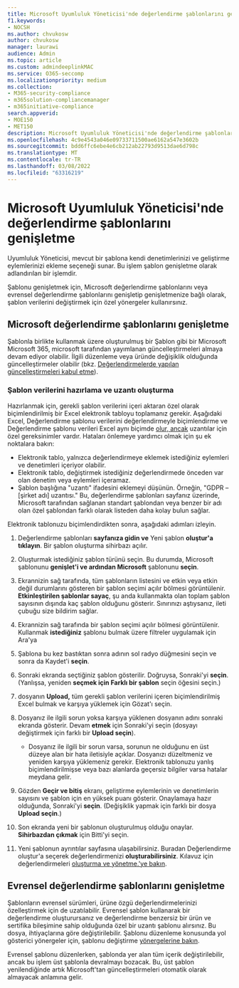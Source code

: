 ```yaml
---
title: Microsoft Uyumluluk Yöneticisi'nde değerlendirme şablonlarını genişletme
f1.keywords:
- NOCSH
ms.author: chvukosw
author: chvukosw
manager: laurawi
audience: Admin
ms.topic: article
ms.custom: admindeeplinkMAC
ms.service: O365-seccomp
ms.localizationpriority: medium
ms.collection:
- M365-security-compliance
- m365solution-compliancemanager
- m365initiative-compliance
search.appverid:
- MOE150
- MET150
description: Microsoft Uyumluluk Yöneticisi'nde değerlendirme şablonlarını genişleterek denetim ekleme ve değiştirme hakkında bilgi edinebilirsiniz.
ms.openlocfilehash: 4c9e4543a046e09733711500ae6162a547e3602b
ms.sourcegitcommit: bdd6ffc6ebe4e6cb212ab22793d9513dae6d798c
ms.translationtype: MT
ms.contentlocale: tr-TR
ms.lasthandoff: 03/08/2022
ms.locfileid: "63316219"
---
```

# <a name="extend-assessment-templates-in-microsoft-compliance-manager"></a>Microsoft Uyumluluk Yöneticisi'nde değerlendirme şablonlarını genişletme

Uyumluluk Yöneticisi, mevcut bir şablona kendi denetimlerinizi ve geliştirme eylemlerinizi ekleme seçeneği sunar. Bu işlem şablon genişletme olarak adlandırılan bir işlemdir.

Şablonu genişletmek için, Microsoft değerlendirme şablonlarını veya evrensel değerlendirme şablonlarını genişletip genişletmenize bağlı olarak, şablon verilerini değiştirmek için özel yönergeler kullanırsınız.

## <a name="extend-microsoft-assessment-templates"></a>Microsoft değerlendirme şablonlarını genişletme

Şablonla birlikte kullanmak üzere oluşturulmuş bir Şablon gibi bir Microsoft Microsoft 365, microsoft tarafından yayımlanan güncelleştirmeleri almaya devam ediyor olabilir. İlgili düzenleme veya üründe değişiklik olduğunda güncelleştirmeler olabilir (bkz. [Değerlendirmelerde yapılan güncelleştirmeleri kabul etme](compliance-manager-assessments.md#accept-updates-to-assessments)).

### <a name="prepare-template-data-and-create-extension"></a>Şablon verilerini hazırlama ve uzantı oluşturma

Hazırlanmak için, gerekli şablon verilerini içeri aktaran özel olarak biçimlendirilmiş bir Excel elektronik tabloyu toplamanız gerekir. Aşağıdaki Excel, Değerlendirme şablonu verilerini değerlendirmeyle biçimlendirme ve Değerlendirme şablonu verileri Excel aynı biçimde [olur, ancak](compliance-manager-templates-format-excel.md) uzantılar için özel gereksinimler vardır. Hataları önlemeye yardımcı olmak için şu ek noktalara bakın:

- Elektronik tablo, yalnızca değerlendirmeye eklemek istediğiniz eylemleri ve denetimleri içeriyor olabilir.
- Elektronik tablo, değiştirmek istediğiniz değerlendirmede önceden var olan denetim veya eylemleri içeramaz.
- Şablon başlığına "uzantı" ifadesini eklemeyi düşünün. Örneğin, "GDPR – [şirket adı] uzantısı." Bu, değerlendirme şablonları sayfanız üzerinde, Microsoft tarafından sağlanan  standart şablondan veya benzer bir adı olan özel şablondan farklı olarak listeden daha kolay bulun sağlar.

Elektronik tablonuzu biçimlendirdikten sonra, aşağıdaki adımları izleyin.

1. Değerlendirme şablonları **sayfanıza gidin ve** Yeni şablon **oluştur'a tıklayın**. Bir şablon oluşturma sihirbazı açılır.

2. Oluşturmak istediğiniz şablon türünü seçin. Bu durumda, Microsoft şablonunu **genişlet'i ve ardından Microsoft** şablonunu **seçin**.

3. Ekrannizin sağ tarafında, tüm şablonların listesini ve etkin veya etkin değil durumlarını gösteren bir şablon seçimi açılır bölmesi görüntülenir. **Etkinleştirilen şablonlar sayaç**, şu anda kullanmakta olan toplam şablon sayısının dışında kaç şablon olduğunu gösterir. Sınırınızı aştıysanız, ileti çubuğu size bildirim sağlar.

4. Ekrannizin sağ tarafında bir şablon seçimi açılır bölmesi görüntülenir. Kullanmak **istediğiniz** şablonu bulmak üzere filtreler uygulamak için Ara'ya

5. Şablona bu kez bastıktan sonra adının sol radyo düğmesini seçin ve sonra da Kaydet'i **seçin**.

6. Sonraki ekranda seçtiğiniz şablon gösterilir. Doğruysa, Sonraki'yi **seçin**. (Yanlışsa, yeniden **seçmek için Farklı bir şablon** seçin öğesini seçin.)

7. dosyanın **Upload,** tüm gerekli şablon verilerini içeren biçimlendirilmiş  Excel bulmak ve karşıya yüklemek için Gözat'ı seçin.

8. Dosyanız ile ilgili sorun yoksa karşıya yüklenen dosyanın adını sonraki ekranda gösterir. Devam **etmek** için Sonraki'yi seçin (dosyayı değiştirmek için farklı bir **Upload seçin**).

    - Dosyanız ile ilgili bir sorun varsa, sorunun ne olduğunu en üst düzeye alan bir hata iletisiyle açıklar. Dosyanızı düzeltmeniz ve yeniden karşıya yüklemeniz gerekir. Elektronik tablonuzu yanlış biçimlendirilmişse veya bazı alanlarda geçersiz bilgiler varsa hatalar meydana gelir.

9. Gözden **Geçir ve bitiş** ekranı, geliştirme eylemlerinin ve denetimlerin sayısını ve şablon için en yüksek puanı gösterir. Onaylamaya hazır olduğunda, Sonraki'yi **seçin**. (Değişiklik yapmak için farklı bir dosya **Upload seçin**.)

10. Son ekranda yeni bir şablonun oluşturulmuş olduğu onaylar. **Sihirbazdan çıkmak** için Bitti'yi seçin.

11. Yeni şablonun ayrıntılar sayfasına ulaşabilirsiniz. Buradan Değerlendirme oluştur'a seçerek değerlendirmenizi **oluşturabilirsiniz**. Kılavuz için değerlendirmeleri [oluşturma ve yönetme.'ye bakın](compliance-manager-assessments.md#create-assessments).

## <a name="extend-universal-assessment-templates"></a>Evrensel değerlendirme şablonlarını genişletme

Şablonların evrensel sürümleri, ürüne özgü değerlendirmelerinizi özelleştirmek için de uzatılabilir. Evrensel şablon kullanarak bir değerlendirme  oluşturursanız ve değerlendirme benzersiz bir ürün ve sertifika bileşimine sahip olduğunda özel bir uzantı şablonu alırsınız. Bu dosya, ihtiyaçlarına göre değiştirilebilir. Şablonu düzenleme konusunda yol gösterici yönergeler için, şablonu değiştirme [yönergelerine bakın](compliance-manager-templates-modify.md).

Evrensel şablonu düzenlerken, şablonda yer alan tüm içerik değiştirilebilir, ancak bu işlem üst şablonla devralmayı bozacak. Bu, üst şablon yenilendiğinde artık Microsoft'tan güncelleştirmeleri otomatik olarak almayacak anlamına gelir.
